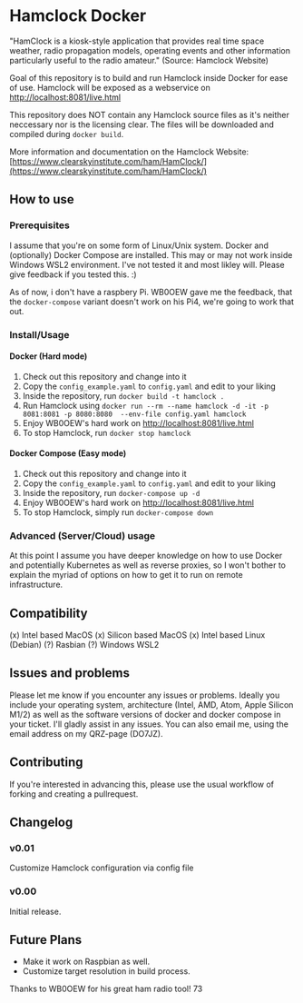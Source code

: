 # Hamclock Docker

"HamClock is a kiosk-style application that provides real time space weather, radio propagation models, operating events and other information particularly useful to the radio amateur." (Source: Hamclock Website)

Goal of this repository is to build and run Hamclock inside Docker for ease of use.
Hamclock will be exposed as a webservice on [http://localhost:8081/live.html](http://localhost:8081/live.html)

This repository does NOT contain any Hamclock source files as it's neither neccessary nor is the licensing clear. The files will be downloaded and compiled during `docker build`.

More information and documentation on the Hamclock Website:
[https://www.clearskyinstitute.com/ham/HamClock/](https://www.clearskyinstitute.com/ham/HamClock/)

## How to use
### Prerequisites
I assume that you're on some form of Linux/Unix system.
Docker and (optionally) Docker Compose are installed.
This may or may not work inside Windows WSL2 environment. I've not tested it and most likley will. Please give feedback if you tested this. :)

As of now, i don't have a raspbery Pi. WB0OEW gave me the feedback, that the `docker-compose` variant doesn't work on his Pi4, we're going to work that out.

### Install/Usage
#### Docker (Hard mode)
1. Check out this repository and change into it
2. Copy the `config_example.yaml` to `config.yaml` and edit to your liking
3. Inside the repository, run `docker build -t hamclock .`
4. Run Hamclock using `docker run --rm --name hamclock -d -it -p 8081:8081 -p 8080:8080  --env-file config.yaml hamclock`
5. Enjoy WB0OEW's hard work on [http://localhost:8081/live.html](http://localhost:8081/live.html)
6. To stop Hamclock, run `docker stop hamclock`

#### Docker Compose (Easy mode)
1. Check out this repository and change into it
2. Copy the `config_example.yaml` to `config.yaml` and edit to your liking
3. Inside the repository, run `docker-compose up -d`
4. Enjoy WB0OEW's hard work on [http://localhost:8081/live.html](http://localhost:8081/live.html)
5. To stop Hamclock, simply run `docker-compose down`

### Advanced (Server/Cloud) usage
At this point I assume you have deeper knowledge on how to use Docker and potentially Kubernetes as well as reverse proxies, so I won't bother to explain the myriad of options on how to get it to run on remote infrastructure.

## Compatibility
(x) Intel based MacOS
(x) Silicon based MacOS
(x) Intel based Linux (Debian)
(?) Rasbian
(?) Windows WSL2

## Issues and problems
Please let me know if you encounter any issues or problems. Ideally you include your operating system, architecture (Intel, AMD, Atom, Apple Silicon M1/2) as well as the software versions of docker and docker compose in your ticket. I'll gladly assist in any issues. You can also email me, using the email address on my QRZ-page (DO7JZ).

## Contributing
If you're interested in advancing this, please use the usual workflow of forking and creating a pullrequest.


## Changelog
### v0.01
Customize Hamclock configuration via config file
### v0.00
Initial release.

## Future Plans
* Make it work on Raspbian as well.
* Customize target resolution in build process.

Thanks to WB0OEW for his great ham radio tool!
73

